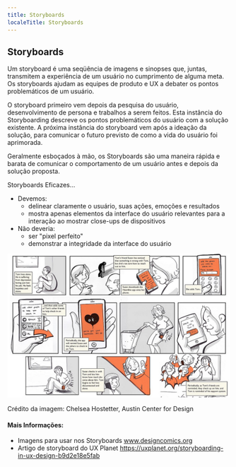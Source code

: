 ```yaml
---
title: Storyboards
localeTitle: Storyboards
---
```

## Storyboards

Um storyboard é uma seqüência de imagens e sinopses que, juntas, transmitem a experiência de um usuário no cumprimento de alguma meta. Os storyboards ajudam as equipes de produto e UX a debater os pontos problemáticos de um usuário.

O storyboard primeiro vem depois da pesquisa do usuário, desenvolvimento de persona e trabalhos a serem feitos. Esta instância do Storyboarding descreve os pontos problemáticos do usuário com a solução existente. A próxima instância do storyboard vem após a ideação da solução, para comunicar o futuro previsto de como a vida do usuário foi aprimorada.

Geralmente esboçados à mão, os Storyboards são uma maneira rápida e barata de comunicar o comportamento de um usuário antes e depois da solução proposta.

Storyboards Eficazes…

*   Devemos:
    *   delinear claramente o usuário, suas ações, emoções e resultados
    *   mostra apenas elementos da interface do usuário relevantes para a interação ao mostrar close-ups de dispositivos
*   Não deveria:
    *   ser "pixel perfeito"
    *   demonstrar a integridade da interface do usuário

![Exemplo de storyboard](https://github.com/yunChigewan/storage/blob/master/storyboard_pic.jpeg?raw=true)

Crédito da imagem: Chelsea Hostetter, Austin Center for Design

#### Mais Informações:

*   Imagens para usar nos Storyboards www.designcomics.org
*   Artigo de storyboard do UX Planet https://uxplanet.org/storyboarding-in-ux-design-b9d2e18e5fab